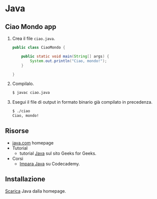 # Java


## Ciao Mondo app


1. Crea il file `ciao.java`.
    ```java
    public class CiaoMondo {

        public static void main(String[] args) {
            System.out.println("Ciao, mondo!");
        }

    }
    ```
2. Compilalo.
    ```sh
    $ javac ciao.java
    ```
3. Esegui il file di output in formato binario già compilato in precedenza.
    ```sh
    $ ./ciao
    Ciao, mondo!
    ```


## Risorse

- [java.com](https://www.java.com/) homepage
- Tutorial
    - tutorial [Java](https://www.geeksforgeeks.org/setting-environment-java/)  sul sito Geeks for Geeks.
- Corsi
    - [Impara Java](https://www.codecademy.com/learn/learn-java) su Codecademy.


## Installazione

[Scarica](https://www.java.com/en/download/) Java dalla homepage.
